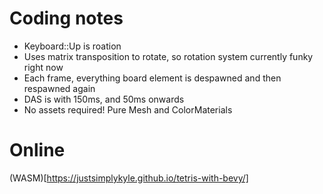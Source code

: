 # Coding notes
- Keyboard::Up is roation
- Uses matrix transposition to rotate, so rotation system currently funky right now
- Each frame, everything board element is despawned and then respawned again
- DAS is with 150ms, and 50ms onwards
- No assets required! Pure Mesh and ColorMaterials

# Online
(WASM)[https://justsimplykyle.github.io/tetris-with-bevy/]
